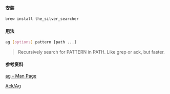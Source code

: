 

#### 安装

```bash
brew install the_silver_searcher
```



#### 用法

```bash
ag [options] pattern [path ...]
```

> Recursively search for PATTERN in PATH. Like grep or ack, but faster.







#### 参考资料

[ag - Man Page](https://www.mankier.com/1/ag)

[Ack/Ag](http://conqueringthecommandline.com/book/ack_ag)